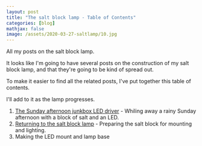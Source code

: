 ```yaml
---
layout: post
title: "The salt block lamp - Table of Contents"
categories: [blog]
mathjax: false
image: /assets/2020-03-27-saltlamp/10.jpg
---
```

All my posts on the salt block lamp.

It looks like I'm going to have several posts on the construction of my salt block lamp, and that they're going to be kind of spread out.

To make it easier to find all the related posts, I've put together this table of contents.

I'll add to it as the lamp progresses.

1. [The Sunday afternoon junkbox LED driver](leddriver) - Whiling away a rainy Sunday afternoon with a block of salt and an LED.
2. [Returning to the salt block lamp](2-saltlampcutting) - Preparing the salt block for mounting and lighting.
3. Making the LED mount and lamp base
